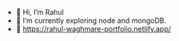 - 👋 Hi, I’m Rahul
- 🌱 I’m currently exploring node and mongoDB.
- 🔗 https://rahul-waghmare-portfolio.netlify.app/


<!---
rahul5522/rahul5522 is a ✨ special ✨ repository because its `README.md` (this file) appears on your GitHub profile.
You can click the Preview link to take a look at your changes.
--->
